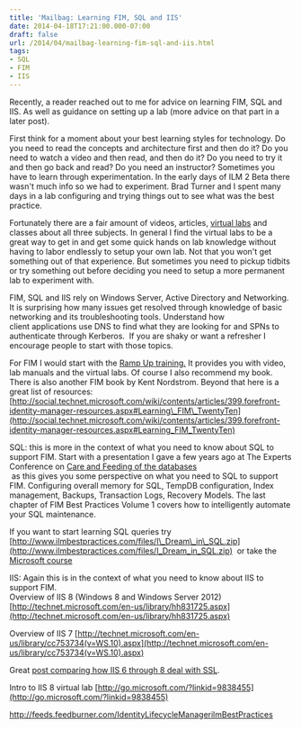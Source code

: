 ```yaml
---
title: 'Mailbag: Learning FIM, SQL and IIS'
date: 2014-04-18T17:21:00.000-07:00
draft: false
url: /2014/04/mailbag-learning-fim-sql-and-iis.html
tags: 
- SQL
- FIM
- IIS
---
```


Recently, a reader reached out to me for advice on learning FIM, SQL and IIS. As well as guidance on setting up a lab (more advice on that part in a later post).  
  
First think for a moment about your best learning styles for technology. Do you need to read the concepts and architecture first and then do it? Do you need to watch a video and then read, and then do it? Do you need to try it and then go back and read? Do you need an instructor? Sometimes you have to learn through experimentation. In the early days of ILM 2 Beta there wasn't much info so we had to experiment. Brad Turner and I spent many days in a lab configuring and trying things out to see what was the best practice.  
  
Fortunately there are a fair amount of videos, articles, [virtual labs](http://technet.microsoft.com/en-us/virtuallabs/bb467605.aspx) and classes about all three subjects. In general I find the virtual labs to be a great way to get in and get some quick hands on lab knowledge without having to labor endlessly to setup your own lab. Not that you won't get something out of that experience. But sometimes you need to pickup tidbits or try something out before deciding you need to setup a more permanent lab to experiment with.  
  
FIM, SQL and IIS rely on Windows Server, Active Directory and Networking. It is surprising how many issues get resolved through knowledge of basic networking and its troubleshooting tools. Understand how client applications use DNS to find what they are looking for and SPNs to authenticate through Kerberos.  If you are shaky or want a refresher I encourage people to start with those topics.  
  
For FIM I would start with the [Ramp Up training.](http://technet.microsoft.com/en-us/ff793470.aspx) It provides you with video, lab manuals and the virtual labs. Of course I also recommend my book. There is also another FIM book by Kent Nordstrom. Beyond that here is a great list of resources: [http://social.technet.microsoft.com/wiki/contents/articles/399.forefront-identity-manager-resources.aspx#Learning\_FIM\_TwentyTen](http://social.technet.microsoft.com/wiki/contents/articles/399.forefront-identity-manager-resources.aspx#Learning_FIM_TwentyTen)  
  
SQL: this is more in the context of what you need to know about SQL to support FIM. Start with a presentation I gave a few years ago at The Experts Conference on [Care and Feeding of the databases](http://www.ilmbestpractices.com/files/RidetheChaosThroughProperCareAndFeeding.pptx)  
 as this gives you some perspective on what you need to SQL to support FIM. Configuring overall memory for SQL, TempDB configuration, Index management, Backups, Transaction Logs, Recovery Models. The last chapter of FIM Best Practices Volume 1 covers how to intelligently automate your SQL maintenance.  
  
If you want to start learning SQL queries try [http://www.ilmbestpractices.com/files/I\_Dream\_in\_SQL.zip](http://www.ilmbestpractices.com/files/I_Dream_in_SQL.zip)  or take the [Microsoft course](http://www.microsoft.com/learning/en-us/course.aspx?ID=10774A)  
  
IIS: Again this is in the context of what you need to know about IIS to support FIM.  
Overview of IIS 8 (Windows 8 and Windows Server 2012) [http://technet.microsoft.com/en-us/library/hh831725.aspx](http://technet.microsoft.com/en-us/library/hh831725.aspx)  
  
Overview of IIS 7 [http://technet.microsoft.com/en-us/library/cc753734(v=WS.10).aspx](http://technet.microsoft.com/en-us/library/cc753734(v=WS.10).aspx)  
  
Great [post comparing how IIS 6 through 8 deal with SSL](http://blogs.msdn.com/b/kaushal/archive/2013/05/27/difference-in-iis-6-iis-7-x-and-iis-8-with-regards-to-ssl.aspx).  
  
Intro to IIS 8 virtual lab [http://go.microsoft.com/?linkid=9838455](http://go.microsoft.com/?linkid=9838455)  
  
  
  

http://feeds.feedburner.com/IdentityLifecycleManagerilmBestPractices